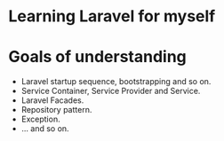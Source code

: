 # Learning Laravel for myself

# Goals of understanding
- Laravel startup sequence, bootstrapping and so on.
- Service Container, Service Provider and Service.
- Laravel Facades.
- Repository pattern.
- Exception.
- ... and so on.
